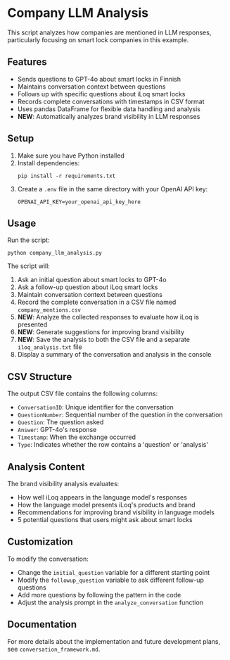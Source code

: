 # Company LLM Analysis

This script analyzes how companies are mentioned in LLM responses, particularly focusing on smart lock companies in this example.

## Features

- Sends questions to GPT-4o about smart locks in Finnish
- Maintains conversation context between questions
- Follows up with specific questions about iLoq smart locks
- Records complete conversations with timestamps in CSV format
- Uses pandas DataFrame for flexible data handling and analysis
- **NEW**: Automatically analyzes brand visibility in LLM responses

## Setup

1. Make sure you have Python installed
2. Install dependencies:
   ```
   pip install -r requirements.txt
   ```
3. Create a `.env` file in the same directory with your OpenAI API key:
   ```
   OPENAI_API_KEY=your_openai_api_key_here
   ```

## Usage

Run the script:
```
python company_llm_analysis.py
```

The script will:
1. Ask an initial question about smart locks to GPT-4o
2. Ask a follow-up question about iLoq smart locks
3. Maintain conversation context between questions
4. Record the complete conversation in a CSV file named `company_mentions.csv`
5. **NEW**: Analyze the collected responses to evaluate how iLoq is presented
6. **NEW**: Generate suggestions for improving brand visibility
7. **NEW**: Save the analysis to both the CSV file and a separate `iloq_analysis.txt` file
8. Display a summary of the conversation and analysis in the console

## CSV Structure

The output CSV file contains the following columns:
- `ConversationID`: Unique identifier for the conversation
- `QuestionNumber`: Sequential number of the question in the conversation
- `Question`: The question asked
- `Answer`: GPT-4o's response
- `Timestamp`: When the exchange occurred
- `Type`: Indicates whether the row contains a 'question' or 'analysis'

## Analysis Content

The brand visibility analysis evaluates:
- How well iLoq appears in the language model's responses
- How the language model presents iLoq's products and brand
- Recommendations for improving brand visibility in language models
- 5 potential questions that users might ask about smart locks

## Customization

To modify the conversation:
- Change the `initial_question` variable for a different starting point
- Modify the `followup_question` variable to ask different follow-up questions
- Add more questions by following the pattern in the code
- Adjust the analysis prompt in the `analyze_conversation` function

## Documentation

For more details about the implementation and future development plans, see `conversation_framework.md`.